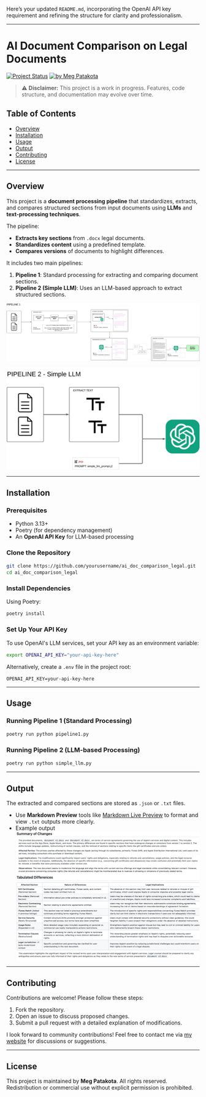 Here’s your updated `README.md`, incorporating the OpenAI API key requirement and refining the structure for clarity and professionalism.

---

# AI Document Comparison on Legal Documents

[![Project Status](https://img.shields.io/badge/Status-In%20Development-orange)]()
[![by Meg Patakota](https://img.shields.io/badge/by-Meg%20Patakota-blue)](https://megpatakota.co.uk)

> ⚠️ **Disclaimer:** This project is a work in progress. Features, code structure, and documentation may evolve over time.

## Table of Contents
- [Overview](#overview)
- [Installation](#installation)
- [Usage](#usage)
- [Output](#output)
- [Contributing](#contributing)
- [License](#license)

---

## Overview

This project is a **document processing pipeline** that standardizes, extracts, and compares structured sections from input documents using **LLMs** and **text-processing techniques**. 

The pipeline:
- **Extracts key sections** from `.docx` legal documents.
- **Standardizes content** using a predefined template.
- **Compares versions** of documents to highlight differences.

It includes two main pipelines:
1. **Pipeline 1**: Standard processing for extracting and comparing document sections.
2. **Pipeline 2 (Simple LLM)**: Uses an LLM-based approach to extract structured sections.

![Process Diagram - Pipeline1](./images/mainllm.png)

![Process Diagram - Pipeline2](./images/simplellm.png)

---

## Installation

### Prerequisites
- Python 3.13+
- Poetry (for dependency management)
- An **OpenAI API Key** for LLM-based processing

### Clone the Repository

```bash
git clone https://github.com/yourusername/ai_doc_comparison_legal.git
cd ai_doc_comparison_legal
```

### Install Dependencies
Using Poetry:

```bash
poetry install
```

### Set Up Your API Key

To use OpenAI's LLM services, set your API key as an environment variable:

```bash
export OPENAI_API_KEY="your-api-key-here"
```

Alternatively, create a `.env` file in the project root:

```
OPENAI_API_KEY=your-api-key-here
```

---

## Usage

### Running Pipeline 1 (Standard Processing)
```bash
poetry run python pipeline1.py 
```

### Running Pipeline 2 (LLM-based Processing)
```bash
poetry run python simple_llm.py 
```

---

## Output

The extracted and compared sections are stored as `.json` or `.txt` files.

- Use **Markdown Preview** tools like [Markdown Live Preview](https://markdownlivepreview.com) to format and view `.txt` outputs more clearly.
- Example output 
![Mock Output Example](./images/mock_output_pipeline2.png)

---

## Contributing

Contributions are welcome! Please follow these steps:
1. Fork the repository.
2. Open an issue to discuss proposed changes.
3. Submit a pull request with a detailed explanation of modifications.

I look forward to community contributions! Feel free to contact me via [my website](https://megpatakota.co.uk) for discussions or suggestions.

---

## License

This project is maintained by **Meg Patakota**. All rights reserved. Redistribution or commercial use without explicit permission is prohibited.
